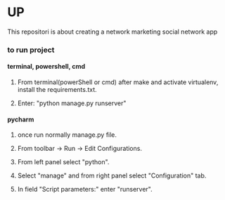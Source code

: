 # UP
This repositori is about creating a network marketing social network app

### to run project 
#### terminal, powershell, cmd
1) From terminal(powerShell or cmd) after make and activate virtualenv, install the requirements.txt.

2) Enter: "python manage.py runserver"
#### pycharm
1) once run normally manage.py file.

2) From toolbar -> Run -> Edit Configurations.

3) From left panel select "python".

4) Select "manage" and from right panel select "Configuration" tab.

5) In field "Script parameters:" enter "runserver".
